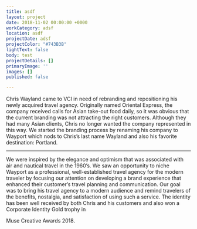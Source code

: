 ```yaml
---
title: asdf
layout: project
date: 2018-11-02 00:00:00 +0000
workCategory: adsf
location: asdf
projectDate: adsf
projectColor: "#743B3B"
lightText: false
body: test
projectDetails: []
primaryImage: ''
images: []
published: false

---
```

Chris Wayland came to VCI in need of rebranding and repositioning his newly acquired travel agency. Originally named Oriental Express, the company received calls for Asian take-out food daily, so it was obvious that the current branding was not attracting the right customers. Although they had many Asian clients, Chris no longer wanted the company represented in this way. We started the branding process by renaming his company to Wayport which nods to Chris’s last name Wayland and also his favorite destination: Portland. 

***

We were inspired by the elegance and optimism that was associated with air and nautical travel in the 1960’s. We saw an opportunity to niche Wayport as a professional, well-established travel agency for the modern traveler by focusing our attention on developing a brand experience that enhanced their customer’s travel planning and communication. Our goal was to bring his travel agency to a modern audience and remind travelers of the benefits, nostalgia, and satisfaction of using such a service. The identity has been well received by both Chris and his customers and also won a Corporate Identity Gold trophy in 

Muse Creative Awards 2018.